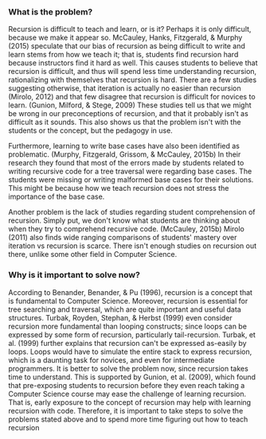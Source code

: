 ### What is the problem?

Recursion is difficult to teach and learn, or is it?
Perhaps it is only difficult, because we make it appear so.
McCauley, Hanks, Fitzgerald, & Murphy (2015) speculate that our bias of recursion as being difficult to write and learn stems from how we teach it; that is, students find recursion hard because instructors find it hard as well.
This causes students to believe that recursion is difficult, and thus will spend less time understanding recursion, rationalizing with themselves that recursion is hard.
There are a few studies suggesting otherwise, that iteration is actually no easier than recursion (Mirolo, 2012) and that few disagree that recursion is difficult for novices to learn. (Gunion, Milford, & Stege, 2009)
These studies tell us that we might be wrong in our preconceptions of recursion, and that it probably isn't as difficult as it sounds.
This also shows us that the problem isn't with the students or the concept, but the pedagogy in use.
 
Furthermore, learning to write base cases have also been identified as problematic. (Murphy, Fitzgerald, Grissom, & McCauley, 2015b)
In their research they found that most of the errors made by students related to writing recursive code for a tree traversal were regarding base cases.
The students were missing or writing malformed base cases for their solutions.
This might be because how we teach recursion does not stress the importance of the base case.
 
Another problem is the lack of studies regarding student comprehension of recursion.
Simply put, we don't know what students are thinking about when they try to comprehend recursive code. (McCauley, 2015b)
Mirolo (2011) also finds wide ranging comparisons of students' mastery over iteration vs recursion is scarce.
There isn't enough studies on recursion out there, unlike some other field in Computer Science.

### Why is it important to solve now?

According to Benander, Benander, & Pu (1996), recursion is a concept that is fundamental to Computer Science.
Moreover, recursion is essential for tree searching and traversal, which are quite important and useful data structures.
Turbak, Royden, Stephan, & Herbst (1999) even consider recursion more fundamental than looping constructs; since loops can be expressed by some form of recursion, particularly tail-recursion.
Turbak, et al. (1999) further explains that recursion can't be expressed as-easily by loops.
Loops would have to simulate the entire stack to express recursion, which is a daunting task for novices, and even for intermediate programmers.
It is better to solve the problem now, since recursion takes time to understand.
This is supported by Gunion, et al. (2009), which found that pre-exposing students to recursion before they even reach taking a Computer Science course may ease the challenge of learning recursion.
That is, early exposure to the concept of recursion may help with learning recursion with code.
Therefore, it is important to take steps to solve the problems stated above and to spend more time figuring out how to teach recursion
